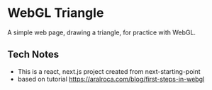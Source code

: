 # WebGL Triangle

A simple web page, drawing a triangle, for practice with WebGL.

## Tech Notes
* This is a react, next.js project created from next-starting-point
* based on tutorial https://aralroca.com/blog/first-steps-in-webgl
